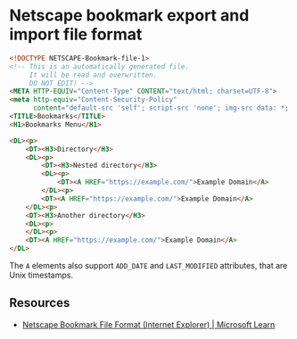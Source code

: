 # Netscape bookmark export and import file format

```html
<!DOCTYPE NETSCAPE-Bookmark-file-1>
<!-- This is an automatically generated file.
     It will be read and overwritten.
     DO NOT EDIT! -->
<META HTTP-EQUIV="Content-Type" CONTENT="text/html; charset=UTF-8">
<meta http-equiv="Content-Security-Policy"
      content="default-src 'self'; script-src 'none'; img-src data: *; object-src 'none'"></meta>
<TITLE>Bookmarks</TITLE>
<H1>Bookmarks Menu</H1>

<DL><p>
    <DT><H3>Directory</H3>
    <DL><p>
        <DT><H3>Nested directory</H3>
        <DL><p>
            <DT><A HREF="https://example.com/">Example Domain</A>
        </DL><p>
        <DT><A HREF="https://example.com/">Example Domain</A>
    </DL><p>
    <DT><H3>Another directory</H3>
    <DL><p>
    </DL><p>
    <DT><A HREF="https://example.com/">Example Domain</A>
</DL>
```

The `A` elements also support `ADD_DATE` and `LAST_MODIFIED` attributes, that are Unix timestamps.

## Resources

- [Netscape Bookmark File Format (Internet Explorer) | Microsoft Learn](https://learn.microsoft.com/en-us/previous-versions/windows/internet-explorer/ie-developer/platform-apis/aa753582(v=vs.85))
